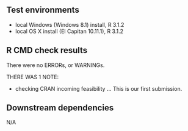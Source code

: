 ## Test environments
* local Windows (Windows 8.1) install, R 3.1.2
* local OS X install (El Capitan 10.11.1), R 3.1.2

## R CMD check results
There were no ERRORs, or WARNINGs.

THERE WAS 1 NOTE:

* checking CRAN incoming feasibility ... 
  This is our first submission.

## Downstream dependencies
N/A